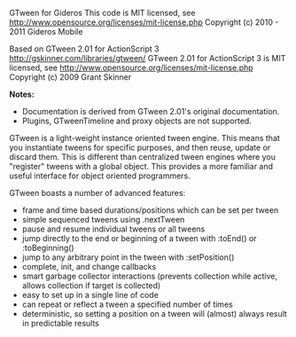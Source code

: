 GTween for Gideros
This code is MIT licensed, see http://www.opensource.org/licenses/mit-license.php
Copyright (c) 2010 - 2011 Gideros Mobile 

Based on GTween 2.01 for ActionScript 3
http://gskinner.com/libraries/gtween/
GTween 2.01 for ActionScript 3 is MIT licensed, see http://www.opensource.org/licenses/mit-license.php
Copyright (c) 2009 Grant Skinner

**Notes:**
* Documentation is derived from GTween 2.01's original documentation.
* Plugins, GTweenTimeline and proxy objects are not supported.

GTween is a light-weight instance oriented tween engine. This means that you instantiate tweens for specific purposes, and then reuse, update or discard them. This is different than centralized tween engines where you "register" tweens with a global object. This provides a more familiar and useful interface for object oriented programmers.

GTween boasts a number of advanced features:
- frame and time based durations/positions which can be set per tween
- simple sequenced tweens using .nextTween
- pause and resume individual tweens or all tweens
- jump directly to the end or beginning of a tween with :toEnd() or :toBeginning()
- jump to any arbitrary point in the tween with :setPosition()
- complete, init, and change callbacks
- smart garbage collector interactions (prevents collection while active, allows collection if target is collected)
- easy to set up in a single line of code
- can repeat or reflect a tween a specified number of times
- deterministic, so setting a position on a tween will (almost) always result in predictable results
